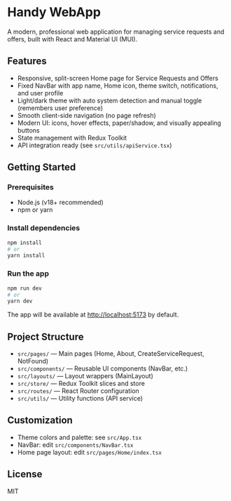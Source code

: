 # Handy WebApp

A modern, professional web application for managing service requests and offers, built with React and Material UI (MUI).

## Features

- Responsive, split-screen Home page for Service Requests and Offers
- Fixed NavBar with app name, Home icon, theme switch, notifications, and user profile
- Light/dark theme with auto system detection and manual toggle (remembers user preference)
- Smooth client-side navigation (no page refresh)
- Modern UI: icons, hover effects, paper/shadow, and visually appealing buttons
- State management with Redux Toolkit
- API integration ready (see `src/utils/apiService.tsx`)

## Getting Started

### Prerequisites

- Node.js (v18+ recommended)
- npm or yarn

### Install dependencies

```sh
npm install
# or
yarn install
```

### Run the app

```sh
npm run dev
# or
yarn dev
```

The app will be available at [http://localhost:5173](http://localhost:5173) by default.

## Project Structure

- `src/pages/` — Main pages (Home, About, CreateServiceRequest, NotFound)
- `src/components/` — Reusable UI components (NavBar, etc.)
- `src/layouts/` — Layout wrappers (MainLayout)
- `src/store/` — Redux Toolkit slices and store
- `src/routes/` — React Router configuration
- `src/utils/` — Utility functions (API service)

## Customization

- Theme colors and palette: see `src/App.tsx`
- NavBar: edit `src/components/NavBar.tsx`
- Home page layout: edit `src/pages/Home/index.tsx`

## License

MIT
